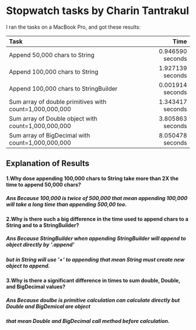 # Stopwatch tasks by Charin Tantrakul
I ran the tasks on a MacBook Pro, and got these results:

|Task                                                     | Time           |
|:--------------------------------------------------------|---------------:|
|Append  50,000 chars to String                           |0.946590 seconds|
|Append 100,000 chars to String                           |1.927139 seconds|
|Append 100,000 chars to StringBuilder                    |0.001914 seconds|
|Sum array of double primitives with count=1,000,000,000  |1.343417 seconds|
|Sum array of Double object with count=1,000,000,000      |3.805863 seconds|
|Sum array of BigDecimal  with count=1,000,000,000        |8.050478 seconds|

## Explanation of Results
#### 1.Why dose appending 100,000 chars to String take more than 2X the time to append 50,000 chars?
  
   ##### Ans Because 100,000 is twice of 500,000 that mean appending 100,000 will take a long time than appending 500,00 too.
 
#### 2.Why is there such a big difference in the time used to append chars to a String and to a StringBuilder?
  
   ##### Ans Because StringBuilder when appending StringBuilder will append to object directly by '.append' 
  
   ##### but in String will use '+' to appending that mean String must create new object to append.
 
#### 3.Why is there a significant difference in times to sum double, Double, and BigDecimal values?
   
   ##### Ans Because doulbe is primitive calculation can calculate directly but Double and BigDemical are object
   
   ##### that mean Double and BigDecimal call method before calculation. 
